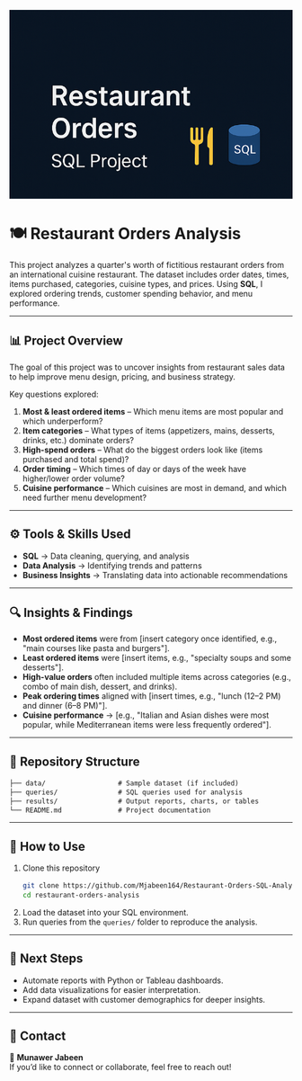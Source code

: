 ![Restaurant Orders](project_banner_2.png)

# 🍽️ Restaurant Orders Analysis  

This project analyzes a quarter's worth of fictitious restaurant orders from an international cuisine restaurant. The dataset includes order dates, times, items purchased, categories, cuisine types, and prices. Using **SQL**, I explored ordering trends, customer spending behavior, and menu performance.  

---

## 📊 Project Overview  
The goal of this project was to uncover insights from restaurant sales data to help improve menu design, pricing, and business strategy.  

Key questions explored:  
1. **Most & least ordered items** – Which menu items are most popular and which underperform?  
2. **Item categories** – What types of items (appetizers, mains, desserts, drinks, etc.) dominate orders?  
3. **High-spend orders** – What do the biggest orders look like (items purchased and total spend)?  
4. **Order timing** – Which times of day or days of the week have higher/lower order volume?  
5. **Cuisine performance** – Which cuisines are most in demand, and which need further menu development?  

---

## ⚙️ Tools & Skills Used  
- **SQL** → Data cleaning, querying, and analysis  
- **Data Analysis** → Identifying trends and patterns  
- **Business Insights** → Translating data into actionable recommendations  

---

## 🔍 Insights & Findings  
- **Most ordered items** were from [insert category once identified, e.g., "main courses like pasta and burgers"].  
- **Least ordered items** were [insert items, e.g., "specialty soups and some desserts"].  
- **High-value orders** often included multiple items across categories (e.g., combo of main dish, dessert, and drinks).  
- **Peak ordering times** aligned with [insert times, e.g., "lunch (12–2 PM) and dinner (6–8 PM)"].  
- **Cuisine performance** → [e.g., "Italian and Asian dishes were most popular, while Mediterranean items were less frequently ordered"].  

---

## 📂 Repository Structure  
```
├── data/                  # Sample dataset (if included)  
├── queries/               # SQL queries used for analysis  
├── results/               # Output reports, charts, or tables  
└── README.md              # Project documentation  
```  

---

## 🚀 How to Use  
1. Clone this repository  
   ```bash
   git clone https://github.com/Mjabeen164/Restaurant-Orders-SQL-Analysis/blob/main/README.md
   cd restaurant-orders-analysis
   ```
2. Load the dataset into your SQL environment.  
3. Run queries from the `queries/` folder to reproduce the analysis.  

---

## 📌 Next Steps  
- Automate reports with Python or Tableau dashboards.  
- Add data visualizations for easier interpretation.  
- Expand dataset with customer demographics for deeper insights.  

---

## 📧 Contact  
👤 **Munawer Jabeen**  
If you’d like to connect or collaborate, feel free to reach out!  
